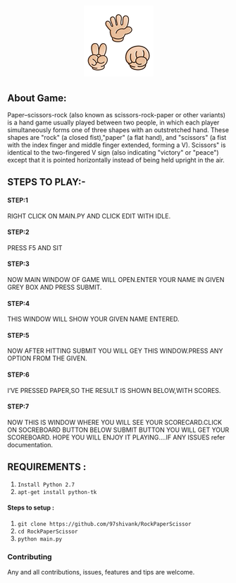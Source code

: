 <h1 align="center">
  <br>
  <a href="https://github.com/97shivank/RockPaperScissor"><img src="./rock.gif" alt="RockPaperScissor"></a>
</h1>

## About Game:

Paper–scissors-rock (also known as scissors-rock-paper or other variants) is a hand  game usually played between two people, in which each player simultaneously forms one of three shapes with an outstretched hand. These shapes are "rock" (a closed fist),"paper" (a flat hand), and "scissors" (a fist with the index finger and middle finger extended, forming a V). Scissors" is identical to the two-fingered V  sign (also indicating "victory" or "peace") except that it is pointed horizontally instead of being held upright in the air.

## STEPS TO PLAY:-

#### STEP:1
RIGHT CLICK ON MAIN.PY AND CLICK EDIT WITH IDLE.

#### STEP:2
PRESS F5 AND SIT 

#### STEP:3
NOW MAIN WINDOW OF GAME WILL OPEN.ENTER YOUR NAME IN GIVEN GREY BOX AND PRESS SUBMIT.

#### STEP:4
THIS WINDOW WILL SHOW YOUR GIVEN NAME ENTERED.

#### STEP:5 
NOW AFTER HITTING SUBMIT YOU WILL GEY THIS WINDOW.PRESS ANY OPTION FROM THE GIVEN.

#### STEP:6
I’VE PRESSED PAPER,SO THE RESULT IS SHOWN BELOW,WITH SCORES.

#### STEP:7
NOW THIS IS WINDOW WHERE YOU WILL SEE YOUR SCORECARD.CLICK ON SOCREBOARD BUTTON BELOW SUBMIT BUTTON YOU WILL GET YOUR SCOREBOARD. 
HOPE YOU WILL ENJOY IT PLAYING….IF ANY ISSUES refer documentation.

## REQUIREMENTS :

1. `Install Python 2.7`
2. `apt-get install python-tk` 

#### Steps to setup :

1. `git clone https://github.com/97shivank/RockPaperScissor`
2. `cd RockPaperScissor`
3. `python main.py`


### Contributing
Any and all contributions, issues, features and tips are welcome.